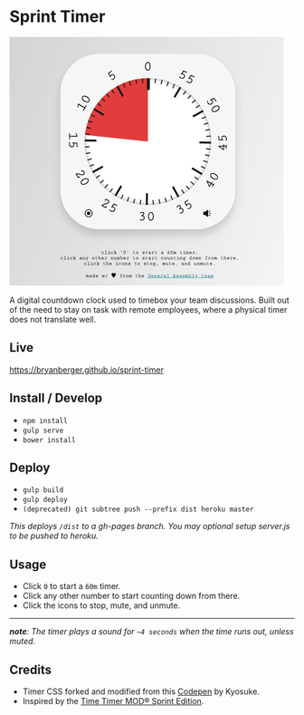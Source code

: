 # Sprint Timer

![Sprint Timer Example](https://raw.githubusercontent.com/bryanberger/sprint-timer/master/demo.png)

A digital countdown clock used to timebox your team discussions. Built out of the need to stay on task with remote employees, where a physical timer does not translate well.

## Live
https://bryanberger.github.io/sprint-timer

## Install / Develop
-   `npm install`
-   `gulp serve`
-   `bower install`

## Deploy
-   `gulp build`
-   `gulp deploy`
-   `(deprecated) git subtree push --prefix dist heroku master`

_This deploys `/dist` to a gh-pages branch. You may optional setup server.js to be pushed to heroku._

## Usage

-   Click `0` to start a `60m` timer.
-   Click any other number to start counting down from there.
-   Click the icons to stop, mute, and unmute.

---

_**note**: The timer plays a sound for `~4 seconds` when the time runs out, unless muted._

## Credits
- Timer CSS forked and modified from this [Codepen](https://codepen.io/ky0suke/pen/MyNXWX) by Kyosuke.
- Inspired by the [Time Timer MOD® Sprint Edition](https://www.timetimer.com/products/time-timer-mod-sprint-edition).
